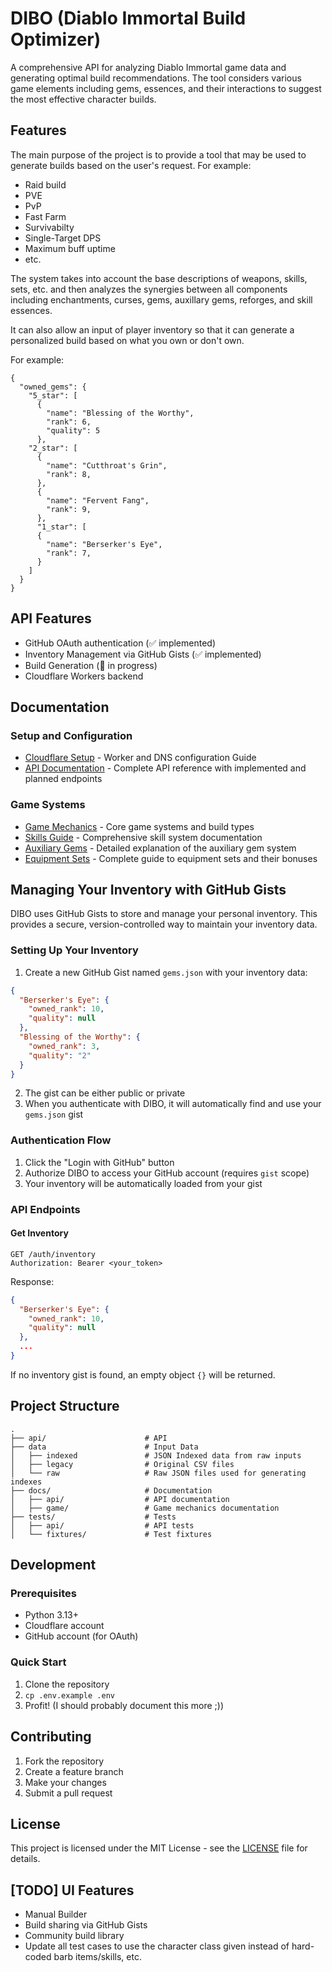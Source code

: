 # DIBO (Diablo Immortal Build Optimizer)

A comprehensive API for analyzing Diablo Immortal game data and generating optimal build recommendations. The tool considers various game elements including gems, essences, and their interactions to suggest the most effective character builds.

## Features

The main purpose of the project is to provide a tool that may be used
to generate builds based on the user's request. 
For example:

- Raid build
- PVE
- PvP
- Fast Farm
- Survivabilty
- Single-Target DPS
- Maximum buff uptime
- etc.

The system takes into account the base descriptions of weapons, 
skills, sets, etc. and then analyzes the synergies between all 
components including enchantments, curses, gems, auxillary gems, reforges, and skill essences. 

It can also allow an input of player inventory so that it can generate a personalized build based on what you own or don't own. 

For example:

```
{
  "owned_gems": {
    "5_star": [
      {
        "name": "Blessing of the Worthy",
        "rank": 6,
        "quality": 5
      },
    "2_star": [
      {
        "name": "Cutthroat's Grin",
        "rank": 8,
      },
      {
        "name": "Fervent Fang",
        "rank": 9,
      },
      "1_star": [
      {
        "name": "Berserker's Eye",
        "rank": 7,
      }
    ]
  }
}
```


## API Features

- GitHub OAuth authentication (✅ implemented)
- Inventory Management via GitHub Gists (✅ implemented)
- Build Generation (🚧 in progress)
- Cloudflare Workers backend

## Documentation

### Setup and Configuration
- [Cloudflare Setup](docs/cloudflare.md) - Worker and DNS configuration Guide
- [API Documentation](docs/api/v1.md) - Complete API reference with implemented and planned endpoints

### Game Systems
- [Game Mechanics](docs/game/mechanics.md) - Core game systems and build types
- [Skills Guide](docs/game/skills.md) - Comprehensive skill system documentation
- [Auxiliary Gems](docs/game/aux_gems.md) - Detailed explanation of the auxiliary gem system
- [Equipment Sets](docs/game/sets.md) - Complete guide to equipment sets and their bonuses

## Managing Your Inventory with GitHub Gists

DIBO uses GitHub Gists to store and manage your personal inventory. This provides a secure, version-controlled way to maintain your inventory data.

### Setting Up Your Inventory

1. Create a new GitHub Gist named `gems.json` with your inventory data:

```json
{
  "Berserker's Eye": {
    "owned_rank": 10,
    "quality": null
  },
  "Blessing of the Worthy": {
    "owned_rank": 3,
    "quality": "2"
  }
}
```

2. The gist can be either public or private
3. When you authenticate with DIBO, it will automatically find and use your `gems.json` gist

### Authentication Flow

1. Click the "Login with GitHub" button
2. Authorize DIBO to access your GitHub account (requires `gist` scope)
3. Your inventory will be automatically loaded from your gist

### API Endpoints

#### Get Inventory

```http
GET /auth/inventory
Authorization: Bearer <your_token>
```

Response:
```json
{
  "Berserker's Eye": {
    "owned_rank": 10,
    "quality": null
  },
  ...
}
```

If no inventory gist is found, an empty object `{}` will be returned.

## Project Structure

```
.
├── api/                      # API
├── data                      # Input Data
│   ├── indexed               # JSON Indexed data from raw inputs
│   ├── legacy                # Original CSV files
│   └── raw                   # Raw JSON files used for generating indexes
├── docs/                     # Documentation
│   ├── api/                  # API documentation
│   ├── game/                 # Game mechanics documentation
├── tests/                    # Tests
│   ├── api/                  # API tests
│   └── fixtures/             # Test fixtures
```


## Development

### Prerequisites
- Python 3.13+
- Cloudflare account
- GitHub account (for OAuth)

### Quick Start
1. Clone the repository
2. `cp .env.example .env`
3. Profit! (I should probably document this more ;))

## Contributing

1. Fork the repository
2. Create a feature branch
3. Make your changes
4. Submit a pull request

## License

This project is licensed under the MIT License - see the [LICENSE](LICENSE) file for details.


## [TODO] UI Features

- Manual Builder
- Build sharing via GitHub Gists
- Community build library
- Update all test cases to use the character class given instead of hard-coded barb items/skills, etc. 

